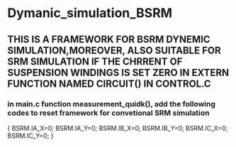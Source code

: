 # Dymanic_simulation_BSRM
 

## THIS IS A FRAMEWORK FOR BSRM DYNEMIC SIMULATION,MOREOVER, ALSO SUITABLE FOR SRM SIMULATION IF THE CHRRENT OF SUSPENSION WINDINGS IS SET ZERO IN EXTERN FUNCTION NAMED CIRCUIT() IN CONTROL.C


### in main.c function measurement_quidk(), add the following codes to reset framework for convetional SRM simulation
{
    BSRM.IA_X=0;
    BSRM.IA_Y=0;
    BSRM.IB_X=0;
    BSRM.IB_Y=0;
    BSRM.IC_X=0;
    BSRM.IC_Y=0;
}


